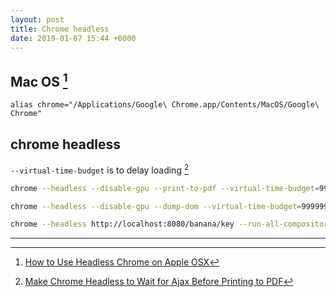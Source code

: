 ```yaml
---
layout: post
title: Chrome headless
date: 2019-01-07 15:44 +0000
---
```


## Mac OS [^1]

[^1]: [How to Use Headless Chrome on Apple OSX](https://medium.com/@anotherplanet/how-to-use-headless-chrome-on-apple-osx-d9f7f3a54983)

```
alias chrome="/Applications/Google\ Chrome.app/Contents/MacOS/Google\ Chrome"
```

## chrome headless

`--virtual-time-budget` is to delay loading [^2]

[^2]: [Make Chrome Headless to Wait for Ajax Before Printing to PDF](https://stackoverflow.com/questions/49614437/make-chrome-headless-to-wait-for-ajax-before-printing-to-pdf)


```bash
chrome --headless --disable-gpu --print-to-pdf --virtual-time-budget=99999999 --run-all-compositor-stages-before-draw https://shop.coles.com.au/a/a-vic-metro-burwood-east/product/nan-optipro--ha-gold-formula-stage-1

chrome --headless --disable-gpu --dump-dom --virtual-time-budget=99999999 --run-all-compositor-stages-before-draw https://shop.coles.com.au/a/a-vic-metro-burwood-east/product/nan-optipro--ha-gold-formula-stage-1

chrome --headless http://localhost:8080/banana/key --run-all-compositor-stages-before-draw --print-to-pdf=C:\tmp\tmp.pdf --virtual-time-budget=10000
```


---